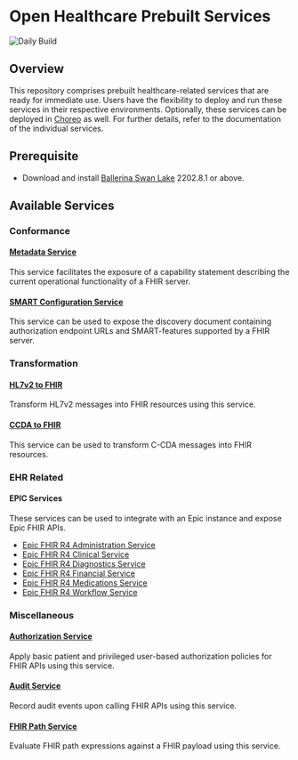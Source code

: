 # Open Healthcare Prebuilt Services
![Daily Build](https://github.com/wso2/open-healthcare-prebuilt-services/actions/workflows/daily-build.yml/badge.svg)

## Overview
This repository comprises prebuilt healthcare-related services that are ready for immediate use. Users have the flexibility to deploy and run these services in their respective environments. Optionally, these services can be deployed in [Choreo](https://console.choreo.dev/home) as well. For further details, refer to the documentation of the individual services.

## Prerequisite
- Download and install [Ballerina Swan Lake](https://ballerina.io/downloads/) 2202.8.1 or above.

## Available Services
### Conformance
#### [Metadata Service](conformance/metadata-fhirr4-service/)
This service facilitates the exposure of a capability statement describing the current operational functionality of a FHIR server.

#### [SMART Configuration Service](conformance/smart-config-fhirr4-service/)
This service can be used to expose the discovery document containing authorization endpoint URLs and SMART-features supported by a FHIR server.

### Transformation
#### [HL7v2 to FHIR](transformation/v2-to-fhirr4-service/)
Transform HL7v2 messages into FHIR resources using this service.

#### [CCDA to FHIR](transformation/ccda-to-fhirr4-service/)
This service can be used to transform C-CDA messages into FHIR resources.

### EHR Related
#### EPIC Services
These services can be used to integrate with an Epic instance and expose Epic FHIR APIs.

- [Epic FHIR R4 Administration Service](ehr-connectivity/epic-fhirr4-administration-api-service/)
- [Epic FHIR R4 Clinical Service](ehr-connectivity/epic-fhirr4-clinical-api-service/)
- [Epic FHIR R4 Diagnostics Service](ehr-connectivity/epic-fhirr4-diagnostics-api-service/)
- [Epic FHIR R4 Financial Service](ehr-connectivity/epic-fhirr4-financial-api-service/)
- [Epic FHIR R4 Medications Service](ehr-connectivity/epic-fhirr4-medications-api-service/)
- [Epic FHIR R4 Workflow Service](ehr-connectivity/epic-fhirr4-workflow-api-service/)

### Miscellaneous
#### [Authorization Service](miscellaneous/authz-fhirr4-service/)
Apply basic patient and privileged user-based authorization policies for FHIR APIs using this service.

#### [Audit Service](miscellaneous/audit-service/)
Record audit events upon calling FHIR APIs using this service.

#### [FHIR Path Service](miscellaneous/fhirpath-service/)
Evaluate FHIR path expressions against a FHIR payload using this service.
